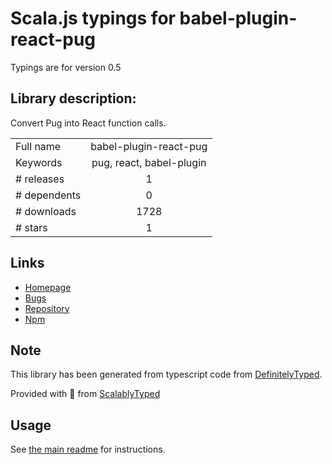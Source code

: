 
# Scala.js typings for babel-plugin-react-pug

Typings are for version 0.5

## Library description:
Convert Pug into React function calls.

|                    |                 |
| ------------------ | :-------------: |
| Full name          | babel-plugin-react-pug |
| Keywords           | pug, react, babel-plugin |
| # releases         | 1 |
| # dependents       | 0 |
| # downloads        | 1728 |
| # stars            | 1 |

## Links
- [Homepage](https://github.com/ljbc1994/babel-plugin-react-pug#readme)
- [Bugs](https://github.com/ljbc1994/babel-plugin-react-pug/issues)
- [Repository](https://github.com/ljbc1994/babel-plugin-react-pug)
- [Npm](https://www.npmjs.com/package/babel-plugin-react-pug)
    


## Note
This library has been generated from typescript code from [DefinitelyTyped](https://definitelytyped.org).

Provided with :purple_heart: from [ScalablyTyped](https://github.com/oyvindberg/ScalablyTyped)

## Usage
See [the main readme](../../readme.md) for instructions.


